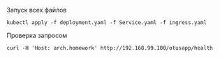 Запуск всех файлов

` kubectl apply -f deployment.yaml -f Service.yaml -f ingress.yaml `

Проверка запросом

`curl -H 'Host: arch.homework' http://192.168.99.100/otusapp/health`